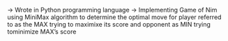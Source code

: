 -> Wrote in Python programming language
-> Implementing Game of Nim using MiniMax algorithm to determine the optimal move for player referred to as the MAX trying to maximixe its score and opponent as MIN trying tominimize MAX’s score
